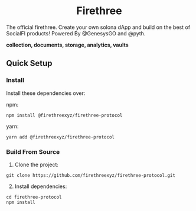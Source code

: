 <div align="center">
  <h1>Firethree</h1>
</div>

The official firethree. Create your own solona dApp and build on the best of SocialFI products! Powered By @GenesysGO and @pyth.

**collection, documents, storage, analytics, vaults**

## Quick Setup

### Install

Install these dependencies over:

npm:

```shell
npm install @firethreexyz/firethree-protocol
```

yarn:

```shell
yarn add @firethreexyz/firethree-protocol
```

### Build From Source

1. Clone the project:

```shell
git clone https://github.com/firethreexyz/firethree-protocol.git
```

2. Install dependencies:

```shell
cd firethree-protocol
npm install
```
